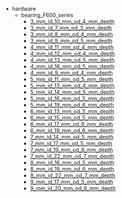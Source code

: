 * hardware
  * bearing_F600_series
    * [3_mm_id_10_mm_od_4_mm_depth](hardware/bearing_F600_series/3_mm_id_10_mm_od_4_mm_depth)
    * [3_mm_id_7_mm_od_3_mm_depth](hardware/bearing_F600_series/3_mm_id_10_mm_od_4_mm_depth/3_mm_id_7_mm_od_3_mm_depth)
    * [3_mm_id_8_mm_od_4_mm_depth](hardware/bearing_F600_series/3_mm_id_10_mm_od_4_mm_depth/3_mm_id_7_mm_od_3_mm_depth/3_mm_id_8_mm_od_4_mm_depth)
    * [3_mm_id_9_mm_od_5_mm_depth](hardware/bearing_F600_series/3_mm_id_10_mm_od_4_mm_depth/3_mm_id_7_mm_od_3_mm_depth/3_mm_id_8_mm_od_4_mm_depth/3_mm_id_9_mm_od_5_mm_depth)
    * [4_mm_id_11_mm_od_4_mm_depth](hardware/bearing_F600_series/3_mm_id_10_mm_od_4_mm_depth/3_mm_id_7_mm_od_3_mm_depth/3_mm_id_8_mm_od_4_mm_depth/3_mm_id_9_mm_od_5_mm_depth/4_mm_id_11_mm_od_4_mm_depth)
    * [4_mm_id_12_mm_od_4_mm_depth](hardware/bearing_F600_series/3_mm_id_10_mm_od_4_mm_depth/3_mm_id_7_mm_od_3_mm_depth/3_mm_id_8_mm_od_4_mm_depth/3_mm_id_9_mm_od_5_mm_depth/4_mm_id_11_mm_od_4_mm_depth/4_mm_id_12_mm_od_4_mm_depth)
    * [4_mm_id_13_mm_od_5_mm_depth](hardware/bearing_F600_series/3_mm_id_10_mm_od_4_mm_depth/3_mm_id_7_mm_od_3_mm_depth/3_mm_id_8_mm_od_4_mm_depth/3_mm_id_9_mm_od_5_mm_depth/4_mm_id_11_mm_od_4_mm_depth/4_mm_id_12_mm_od_4_mm_depth/4_mm_id_13_mm_od_5_mm_depth)
    * [4_mm_id_16_mm_od_5_mm_depth](hardware/bearing_F600_series/3_mm_id_10_mm_od_4_mm_depth/3_mm_id_7_mm_od_3_mm_depth/3_mm_id_8_mm_od_4_mm_depth/3_mm_id_9_mm_od_5_mm_depth/4_mm_id_11_mm_od_4_mm_depth/4_mm_id_12_mm_od_4_mm_depth/4_mm_id_13_mm_od_5_mm_depth/4_mm_id_16_mm_od_5_mm_depth)
    * [4_mm_id_9_mm_od_4_mm_depth](hardware/bearing_F600_series/3_mm_id_10_mm_od_4_mm_depth/3_mm_id_7_mm_od_3_mm_depth/3_mm_id_8_mm_od_4_mm_depth/3_mm_id_9_mm_od_5_mm_depth/4_mm_id_11_mm_od_4_mm_depth/4_mm_id_12_mm_od_4_mm_depth/4_mm_id_13_mm_od_5_mm_depth/4_mm_id_16_mm_od_5_mm_depth/4_mm_id_9_mm_od_4_mm_depth)
    * [5_mm_id_11_mm_od_5_mm_depth](hardware/bearing_F600_series/3_mm_id_10_mm_od_4_mm_depth/3_mm_id_7_mm_od_3_mm_depth/3_mm_id_8_mm_od_4_mm_depth/3_mm_id_9_mm_od_5_mm_depth/4_mm_id_11_mm_od_4_mm_depth/4_mm_id_12_mm_od_4_mm_depth/4_mm_id_13_mm_od_5_mm_depth/4_mm_id_16_mm_od_5_mm_depth/4_mm_id_9_mm_od_4_mm_depth/5_mm_id_11_mm_od_5_mm_depth)
    * [5_mm_id_13_mm_od_4_mm_depth](hardware/bearing_F600_series/3_mm_id_10_mm_od_4_mm_depth/3_mm_id_7_mm_od_3_mm_depth/3_mm_id_8_mm_od_4_mm_depth/3_mm_id_9_mm_od_5_mm_depth/4_mm_id_11_mm_od_4_mm_depth/4_mm_id_12_mm_od_4_mm_depth/4_mm_id_13_mm_od_5_mm_depth/4_mm_id_16_mm_od_5_mm_depth/4_mm_id_9_mm_od_4_mm_depth/5_mm_id_11_mm_od_5_mm_depth/5_mm_id_13_mm_od_4_mm_depth)
    * [5_mm_id_14_mm_od_5_mm_depth](hardware/bearing_F600_series/3_mm_id_10_mm_od_4_mm_depth/3_mm_id_7_mm_od_3_mm_depth/3_mm_id_8_mm_od_4_mm_depth/3_mm_id_9_mm_od_5_mm_depth/4_mm_id_11_mm_od_4_mm_depth/4_mm_id_12_mm_od_4_mm_depth/4_mm_id_13_mm_od_5_mm_depth/4_mm_id_16_mm_od_5_mm_depth/4_mm_id_9_mm_od_4_mm_depth/5_mm_id_11_mm_od_5_mm_depth/5_mm_id_13_mm_od_4_mm_depth/5_mm_id_14_mm_od_5_mm_depth)
    * [5_mm_id_16_mm_od_5_mm_depth](hardware/bearing_F600_series/3_mm_id_10_mm_od_4_mm_depth/3_mm_id_7_mm_od_3_mm_depth/3_mm_id_8_mm_od_4_mm_depth/3_mm_id_9_mm_od_5_mm_depth/4_mm_id_11_mm_od_4_mm_depth/4_mm_id_12_mm_od_4_mm_depth/4_mm_id_13_mm_od_5_mm_depth/4_mm_id_16_mm_od_5_mm_depth/4_mm_id_9_mm_od_4_mm_depth/5_mm_id_11_mm_od_5_mm_depth/5_mm_id_13_mm_od_4_mm_depth/5_mm_id_14_mm_od_5_mm_depth/5_mm_id_16_mm_od_5_mm_depth)
    * [5_mm_id_19_mm_od_6_mm_depth](hardware/bearing_F600_series/3_mm_id_10_mm_od_4_mm_depth/3_mm_id_7_mm_od_3_mm_depth/3_mm_id_8_mm_od_4_mm_depth/3_mm_id_9_mm_od_5_mm_depth/4_mm_id_11_mm_od_4_mm_depth/4_mm_id_12_mm_od_4_mm_depth/4_mm_id_13_mm_od_5_mm_depth/4_mm_id_16_mm_od_5_mm_depth/4_mm_id_9_mm_od_4_mm_depth/5_mm_id_11_mm_od_5_mm_depth/5_mm_id_13_mm_od_4_mm_depth/5_mm_id_14_mm_od_5_mm_depth/5_mm_id_16_mm_od_5_mm_depth/5_mm_id_19_mm_od_6_mm_depth)
    * [6_mm_id_13_mm_od_5_mm_depth](hardware/bearing_F600_series/3_mm_id_10_mm_od_4_mm_depth/3_mm_id_7_mm_od_3_mm_depth/3_mm_id_8_mm_od_4_mm_depth/3_mm_id_9_mm_od_5_mm_depth/4_mm_id_11_mm_od_4_mm_depth/4_mm_id_12_mm_od_4_mm_depth/4_mm_id_13_mm_od_5_mm_depth/4_mm_id_16_mm_od_5_mm_depth/4_mm_id_9_mm_od_4_mm_depth/5_mm_id_11_mm_od_5_mm_depth/5_mm_id_13_mm_od_4_mm_depth/5_mm_id_14_mm_od_5_mm_depth/5_mm_id_16_mm_od_5_mm_depth/5_mm_id_19_mm_od_6_mm_depth/6_mm_id_13_mm_od_5_mm_depth)
    * [6_mm_id_15_mm_od_5_mm_depth](hardware/bearing_F600_series/3_mm_id_10_mm_od_4_mm_depth/3_mm_id_7_mm_od_3_mm_depth/3_mm_id_8_mm_od_4_mm_depth/3_mm_id_9_mm_od_5_mm_depth/4_mm_id_11_mm_od_4_mm_depth/4_mm_id_12_mm_od_4_mm_depth/4_mm_id_13_mm_od_5_mm_depth/4_mm_id_16_mm_od_5_mm_depth/4_mm_id_9_mm_od_4_mm_depth/5_mm_id_11_mm_od_5_mm_depth/5_mm_id_13_mm_od_4_mm_depth/5_mm_id_14_mm_od_5_mm_depth/5_mm_id_16_mm_od_5_mm_depth/5_mm_id_19_mm_od_6_mm_depth/6_mm_id_13_mm_od_5_mm_depth/6_mm_id_15_mm_od_5_mm_depth)
    * [6_mm_id_17_mm_od_6_mm_depth](hardware/bearing_F600_series/3_mm_id_10_mm_od_4_mm_depth/3_mm_id_7_mm_od_3_mm_depth/3_mm_id_8_mm_od_4_mm_depth/3_mm_id_9_mm_od_5_mm_depth/4_mm_id_11_mm_od_4_mm_depth/4_mm_id_12_mm_od_4_mm_depth/4_mm_id_13_mm_od_5_mm_depth/4_mm_id_16_mm_od_5_mm_depth/4_mm_id_9_mm_od_4_mm_depth/5_mm_id_11_mm_od_5_mm_depth/5_mm_id_13_mm_od_4_mm_depth/5_mm_id_14_mm_od_5_mm_depth/5_mm_id_16_mm_od_5_mm_depth/5_mm_id_19_mm_od_6_mm_depth/6_mm_id_13_mm_od_5_mm_depth/6_mm_id_15_mm_od_5_mm_depth/6_mm_id_17_mm_od_6_mm_depth)
    * [6_mm_id_19_mm_od_6_mm_depth](hardware/bearing_F600_series/3_mm_id_10_mm_od_4_mm_depth/3_mm_id_7_mm_od_3_mm_depth/3_mm_id_8_mm_od_4_mm_depth/3_mm_id_9_mm_od_5_mm_depth/4_mm_id_11_mm_od_4_mm_depth/4_mm_id_12_mm_od_4_mm_depth/4_mm_id_13_mm_od_5_mm_depth/4_mm_id_16_mm_od_5_mm_depth/4_mm_id_9_mm_od_4_mm_depth/5_mm_id_11_mm_od_5_mm_depth/5_mm_id_13_mm_od_4_mm_depth/5_mm_id_14_mm_od_5_mm_depth/5_mm_id_16_mm_od_5_mm_depth/5_mm_id_19_mm_od_6_mm_depth/6_mm_id_13_mm_od_5_mm_depth/6_mm_id_15_mm_od_5_mm_depth/6_mm_id_17_mm_od_6_mm_depth/6_mm_id_19_mm_od_6_mm_depth)
    * [7_mm_id_14_mm_od_5_mm_depth](hardware/bearing_F600_series/3_mm_id_10_mm_od_4_mm_depth/3_mm_id_7_mm_od_3_mm_depth/3_mm_id_8_mm_od_4_mm_depth/3_mm_id_9_mm_od_5_mm_depth/4_mm_id_11_mm_od_4_mm_depth/4_mm_id_12_mm_od_4_mm_depth/4_mm_id_13_mm_od_5_mm_depth/4_mm_id_16_mm_od_5_mm_depth/4_mm_id_9_mm_od_4_mm_depth/5_mm_id_11_mm_od_5_mm_depth/5_mm_id_13_mm_od_4_mm_depth/5_mm_id_14_mm_od_5_mm_depth/5_mm_id_16_mm_od_5_mm_depth/5_mm_id_19_mm_od_6_mm_depth/6_mm_id_13_mm_od_5_mm_depth/6_mm_id_15_mm_od_5_mm_depth/6_mm_id_17_mm_od_6_mm_depth/6_mm_id_19_mm_od_6_mm_depth/7_mm_id_14_mm_od_5_mm_depth)
    * [7_mm_id_17_mm_od_5_mm_depth](hardware/bearing_F600_series/3_mm_id_10_mm_od_4_mm_depth/3_mm_id_7_mm_od_3_mm_depth/3_mm_id_8_mm_od_4_mm_depth/3_mm_id_9_mm_od_5_mm_depth/4_mm_id_11_mm_od_4_mm_depth/4_mm_id_12_mm_od_4_mm_depth/4_mm_id_13_mm_od_5_mm_depth/4_mm_id_16_mm_od_5_mm_depth/4_mm_id_9_mm_od_4_mm_depth/5_mm_id_11_mm_od_5_mm_depth/5_mm_id_13_mm_od_4_mm_depth/5_mm_id_14_mm_od_5_mm_depth/5_mm_id_16_mm_od_5_mm_depth/5_mm_id_19_mm_od_6_mm_depth/6_mm_id_13_mm_od_5_mm_depth/6_mm_id_15_mm_od_5_mm_depth/6_mm_id_17_mm_od_6_mm_depth/6_mm_id_19_mm_od_6_mm_depth/7_mm_id_14_mm_od_5_mm_depth/7_mm_id_17_mm_od_5_mm_depth)
    * [7_mm_id_19_mm_od_6_mm_depth](hardware/bearing_F600_series/3_mm_id_10_mm_od_4_mm_depth/3_mm_id_7_mm_od_3_mm_depth/3_mm_id_8_mm_od_4_mm_depth/3_mm_id_9_mm_od_5_mm_depth/4_mm_id_11_mm_od_4_mm_depth/4_mm_id_12_mm_od_4_mm_depth/4_mm_id_13_mm_od_5_mm_depth/4_mm_id_16_mm_od_5_mm_depth/4_mm_id_9_mm_od_4_mm_depth/5_mm_id_11_mm_od_5_mm_depth/5_mm_id_13_mm_od_4_mm_depth/5_mm_id_14_mm_od_5_mm_depth/5_mm_id_16_mm_od_5_mm_depth/5_mm_id_19_mm_od_6_mm_depth/6_mm_id_13_mm_od_5_mm_depth/6_mm_id_15_mm_od_5_mm_depth/6_mm_id_17_mm_od_6_mm_depth/6_mm_id_19_mm_od_6_mm_depth/7_mm_id_14_mm_od_5_mm_depth/7_mm_id_17_mm_od_5_mm_depth/7_mm_id_19_mm_od_6_mm_depth)
    * [7_mm_id_22_mm_od_7_mm_depth](hardware/bearing_F600_series/3_mm_id_10_mm_od_4_mm_depth/3_mm_id_7_mm_od_3_mm_depth/3_mm_id_8_mm_od_4_mm_depth/3_mm_id_9_mm_od_5_mm_depth/4_mm_id_11_mm_od_4_mm_depth/4_mm_id_12_mm_od_4_mm_depth/4_mm_id_13_mm_od_5_mm_depth/4_mm_id_16_mm_od_5_mm_depth/4_mm_id_9_mm_od_4_mm_depth/5_mm_id_11_mm_od_5_mm_depth/5_mm_id_13_mm_od_4_mm_depth/5_mm_id_14_mm_od_5_mm_depth/5_mm_id_16_mm_od_5_mm_depth/5_mm_id_19_mm_od_6_mm_depth/6_mm_id_13_mm_od_5_mm_depth/6_mm_id_15_mm_od_5_mm_depth/6_mm_id_17_mm_od_6_mm_depth/6_mm_id_19_mm_od_6_mm_depth/7_mm_id_14_mm_od_5_mm_depth/7_mm_id_17_mm_od_5_mm_depth/7_mm_id_19_mm_od_6_mm_depth/7_mm_id_22_mm_od_7_mm_depth)
    * [8_mm_id_16_mm_od_5_mm_depth](hardware/bearing_F600_series/3_mm_id_10_mm_od_4_mm_depth/3_mm_id_7_mm_od_3_mm_depth/3_mm_id_8_mm_od_4_mm_depth/3_mm_id_9_mm_od_5_mm_depth/4_mm_id_11_mm_od_4_mm_depth/4_mm_id_12_mm_od_4_mm_depth/4_mm_id_13_mm_od_5_mm_depth/4_mm_id_16_mm_od_5_mm_depth/4_mm_id_9_mm_od_4_mm_depth/5_mm_id_11_mm_od_5_mm_depth/5_mm_id_13_mm_od_4_mm_depth/5_mm_id_14_mm_od_5_mm_depth/5_mm_id_16_mm_od_5_mm_depth/5_mm_id_19_mm_od_6_mm_depth/6_mm_id_13_mm_od_5_mm_depth/6_mm_id_15_mm_od_5_mm_depth/6_mm_id_17_mm_od_6_mm_depth/6_mm_id_19_mm_od_6_mm_depth/7_mm_id_14_mm_od_5_mm_depth/7_mm_id_17_mm_od_5_mm_depth/7_mm_id_19_mm_od_6_mm_depth/7_mm_id_22_mm_od_7_mm_depth/8_mm_id_16_mm_od_5_mm_depth)
    * [8_mm_id_19_mm_od_6_mm_depth](hardware/bearing_F600_series/3_mm_id_10_mm_od_4_mm_depth/3_mm_id_7_mm_od_3_mm_depth/3_mm_id_8_mm_od_4_mm_depth/3_mm_id_9_mm_od_5_mm_depth/4_mm_id_11_mm_od_4_mm_depth/4_mm_id_12_mm_od_4_mm_depth/4_mm_id_13_mm_od_5_mm_depth/4_mm_id_16_mm_od_5_mm_depth/4_mm_id_9_mm_od_4_mm_depth/5_mm_id_11_mm_od_5_mm_depth/5_mm_id_13_mm_od_4_mm_depth/5_mm_id_14_mm_od_5_mm_depth/5_mm_id_16_mm_od_5_mm_depth/5_mm_id_19_mm_od_6_mm_depth/6_mm_id_13_mm_od_5_mm_depth/6_mm_id_15_mm_od_5_mm_depth/6_mm_id_17_mm_od_6_mm_depth/6_mm_id_19_mm_od_6_mm_depth/7_mm_id_14_mm_od_5_mm_depth/7_mm_id_17_mm_od_5_mm_depth/7_mm_id_19_mm_od_6_mm_depth/7_mm_id_22_mm_od_7_mm_depth/8_mm_id_16_mm_od_5_mm_depth/8_mm_id_19_mm_od_6_mm_depth)
    * [8_mm_id_22_mm_od_7_mm_depth](hardware/bearing_F600_series/3_mm_id_10_mm_od_4_mm_depth/3_mm_id_7_mm_od_3_mm_depth/3_mm_id_8_mm_od_4_mm_depth/3_mm_id_9_mm_od_5_mm_depth/4_mm_id_11_mm_od_4_mm_depth/4_mm_id_12_mm_od_4_mm_depth/4_mm_id_13_mm_od_5_mm_depth/4_mm_id_16_mm_od_5_mm_depth/4_mm_id_9_mm_od_4_mm_depth/5_mm_id_11_mm_od_5_mm_depth/5_mm_id_13_mm_od_4_mm_depth/5_mm_id_14_mm_od_5_mm_depth/5_mm_id_16_mm_od_5_mm_depth/5_mm_id_19_mm_od_6_mm_depth/6_mm_id_13_mm_od_5_mm_depth/6_mm_id_15_mm_od_5_mm_depth/6_mm_id_17_mm_od_6_mm_depth/6_mm_id_19_mm_od_6_mm_depth/7_mm_id_14_mm_od_5_mm_depth/7_mm_id_17_mm_od_5_mm_depth/7_mm_id_19_mm_od_6_mm_depth/7_mm_id_22_mm_od_7_mm_depth/8_mm_id_16_mm_od_5_mm_depth/8_mm_id_19_mm_od_6_mm_depth/8_mm_id_22_mm_od_7_mm_depth)
    * [9_mm_id_17_mm_od_5_mm_depth](hardware/bearing_F600_series/3_mm_id_10_mm_od_4_mm_depth/3_mm_id_7_mm_od_3_mm_depth/3_mm_id_8_mm_od_4_mm_depth/3_mm_id_9_mm_od_5_mm_depth/4_mm_id_11_mm_od_4_mm_depth/4_mm_id_12_mm_od_4_mm_depth/4_mm_id_13_mm_od_5_mm_depth/4_mm_id_16_mm_od_5_mm_depth/4_mm_id_9_mm_od_4_mm_depth/5_mm_id_11_mm_od_5_mm_depth/5_mm_id_13_mm_od_4_mm_depth/5_mm_id_14_mm_od_5_mm_depth/5_mm_id_16_mm_od_5_mm_depth/5_mm_id_19_mm_od_6_mm_depth/6_mm_id_13_mm_od_5_mm_depth/6_mm_id_15_mm_od_5_mm_depth/6_mm_id_17_mm_od_6_mm_depth/6_mm_id_19_mm_od_6_mm_depth/7_mm_id_14_mm_od_5_mm_depth/7_mm_id_17_mm_od_5_mm_depth/7_mm_id_19_mm_od_6_mm_depth/7_mm_id_22_mm_od_7_mm_depth/8_mm_id_16_mm_od_5_mm_depth/8_mm_id_19_mm_od_6_mm_depth/8_mm_id_22_mm_od_7_mm_depth/9_mm_id_17_mm_od_5_mm_depth)
    * [9_mm_id_20_mm_od_6_mm_depth](hardware/bearing_F600_series/3_mm_id_10_mm_od_4_mm_depth/3_mm_id_7_mm_od_3_mm_depth/3_mm_id_8_mm_od_4_mm_depth/3_mm_id_9_mm_od_5_mm_depth/4_mm_id_11_mm_od_4_mm_depth/4_mm_id_12_mm_od_4_mm_depth/4_mm_id_13_mm_od_5_mm_depth/4_mm_id_16_mm_od_5_mm_depth/4_mm_id_9_mm_od_4_mm_depth/5_mm_id_11_mm_od_5_mm_depth/5_mm_id_13_mm_od_4_mm_depth/5_mm_id_14_mm_od_5_mm_depth/5_mm_id_16_mm_od_5_mm_depth/5_mm_id_19_mm_od_6_mm_depth/6_mm_id_13_mm_od_5_mm_depth/6_mm_id_15_mm_od_5_mm_depth/6_mm_id_17_mm_od_6_mm_depth/6_mm_id_19_mm_od_6_mm_depth/7_mm_id_14_mm_od_5_mm_depth/7_mm_id_17_mm_od_5_mm_depth/7_mm_id_19_mm_od_6_mm_depth/7_mm_id_22_mm_od_7_mm_depth/8_mm_id_16_mm_od_5_mm_depth/8_mm_id_19_mm_od_6_mm_depth/8_mm_id_22_mm_od_7_mm_depth/9_mm_id_17_mm_od_5_mm_depth/9_mm_id_20_mm_od_6_mm_depth)
